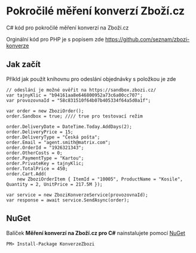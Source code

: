 # Pokročilé měření konverzí Zboží.cz
C# kód pro pokročilé měření konverzí na Zboží.cz

Orginální kód pro PHP je s popisem zde https://github.com/seznam/zbozi-konverze

## Jak začít
Příkld jak použít knihovnu pro odeslání objednávky s položkou je zde

    // odeslání je možné ověřit na https://sandbox.zbozi.cz/ 
    var tajnyKlic = "b94161aa8e646800952a73c6a00cc707";
    var provozovnaId = "58c831510f64b07b405334f64a5d0a1f";

    var order = new ZboziOrder();
    order.Sandbox = true; //// true pro testovací režim

    order.DeliveryDate = DateTime.Today.AddDays(2);
    order.DeliveryPrice = 15;
    order.DeliveryType = "Česká pošta";
    order.Email = "agent.smith@matrix.com";
    order.OrderId = "1926321343";
    order.OtherCosts = 0;
    order.PaymentType = "Kartou";
    order.PrivateKey = tajnyKlic;
    order.TotalPrice = 450;
    order.Cart.Add(
        new ZboziOrderItem { ItemId = "10005", ProductName = "Kosile", Quantity = 2, UnitPrice = 217.5M });

    var service = new ZboziKonverzeService(provozovnaId);
    var response = await service.SendAsync(order);
        
## NuGet
Balíček **Měření konverzí na Zboží.cz pro C#** nainstalujete pomocí [NuGet](https://www.nuget.org)
  
    PM> Install-Package KonverzeZbozi

